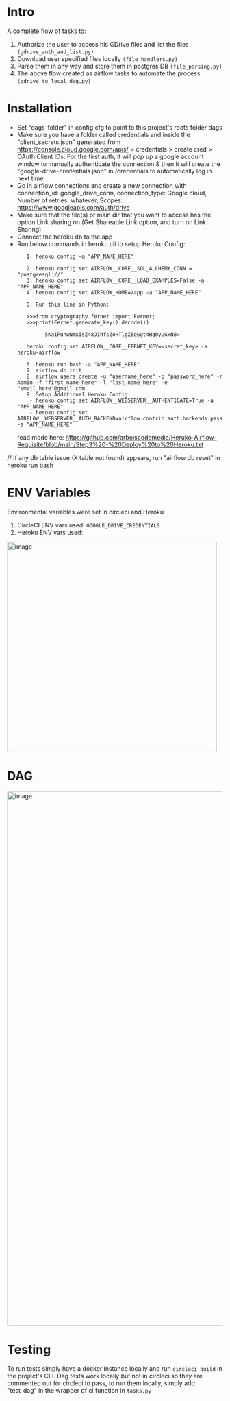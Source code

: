 # Intro
A complete flow of tasks to: 
1. Authorize the user to access his GDrive files and list the files ```(gdrive_auth_and_list.py)```
2. Download user specified files locally ```(file_handlers.py)```
3. Parse them in any way and store them in postgres DB ````(file_parsing.py)````
4. The above flow created as airflow tasks to automate the process ```(gdrive_to_local_dag.py)```

# Installation
- Set "dags_folder" in config.cfg to point to this project's roots folder dags
- Make sure you have a folder called credentials and inside the "client_secrets.json" generated from https://console.cloud.google.com/apis/ > credentials > create cred > OAuth Client IDs. 
For the first auth, it will pop up a google account window to manually authenticate the connection & then it will create the "google-drive-credentials.json" in /credentials to automatically log in next time
- Go in airflow connections and create a new connection with connection_id: google_drive_conn, connection_type: Google cloud, Number of retries: whatever, Scopes: https://www.googleapis.com/auth/drive
- Make sure that the file(s) or main dir that you want to access has the option Link sharing on (Get Shareable Link option, and turn on Link Sharing)
- Connect the heroku db to the app
- Run below commands in heroku cli to setup Heroku Config: 
    ```
       1. heroku config -a "APP_NAME_HERE"

       2. heroku config:set AIRFLOW__CORE__SQL_ALCHEMY_CONN = "postgresql://" 
       3. heroku config:set AIRFLOW__CORE__LOAD_EXAMPLES=False -a "APP_NAME_HERE"
       4. heroku config:set AIRFLOW_HOME=/app -a "APP_NAME_HERE"

       5. Run this line in Python: 
  
       >>>from cryptography.fernet import Fernet; 
       >>>print(Fernet.generate_key().decode())

             5KaIPunwNmSisZ48JIhfsZoHTlgZ6qGgt4Hq0yUGxN8=

       heroku config:set AIRFLOW__CORE__FERNET_KEY=<secret_key> -a heroku-airflow
  
       6. heroku run bash -a "APP_NAME_HERE"
       7. airflow db init
       8. airflow users create -u "username_here" -p "password_here" -r Admin -f "first_name_here" -l "last_name_here" -e "email_here"@gmail.com
       9. Setup Additional Heroku Config:   
        - heroku config:set AIRFLOW__WEBSERVER__AUTHENTICATE=True -a "APP_NAME_HERE"
        - heroku config:set AIRFLOW__WEBSERVER__AUTH_BACKEND=airflow.contrib.auth.backends.password_auth -a "APP_NAME_HERE"
    ```
  read mode here: https://github.com/arboiscodemedia/Heruko-Airflow-Requisite/blob/main/Step3%20-%20Deploy%20to%20Heroku.txt


// if any db table issue (X table not found) appears, run "airflow db reset" in heroku run bash

# ENV Variables
Environmental variables were set in circleci and Heroku
1. CircleCI ENV vars used: ```GOOGLE_DRIVE_CREDENTIALS```
2. Heroku ENV vars used:
<img width="490" alt="image" src="https://user-images.githubusercontent.com/59322298/160252814-6a0b1e01-e9a2-4e00-84dd-2b81c3b157ea.png">


# DAG
<img width="1246" alt="image" src="https://user-images.githubusercontent.com/59322298/160252750-5ab97c7d-8beb-4e1b-bcd1-4861c94c390b.png">


# Testing
To run tests simply have a docker instance locally and run ```circleci build``` in the project's CLI.
Dag tests work locally but not in circleci so they are commented out for circleci to pass,
to run them locally, simply add "test_dag" in the wrapper of ci function in ```tasks.py```
